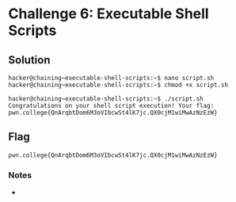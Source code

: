 # Challenge 6: Executable Shell Scripts

## Solution

```
hacker@chaining~executable-shell-scripts:~$ nano script.sh
hacker@chaining~executable-shell-scripts:~$ chmod +x script.sh
```

```
hacker@chaining~executable-shell-scripts:~$ ./script.sh
Congratulations on your shell script execution! Your flag:
pwn.college{QnArqbtDom6M3oVIbcwSt4lK7jc.QX0cjM1wiMwAzNzEzW}
```
## Flag
`pwn.college{QnArqbtDom6M3oVIbcwSt4lK7jc.QX0cjM1wiMwAzNzEzW}`
### Notes
-